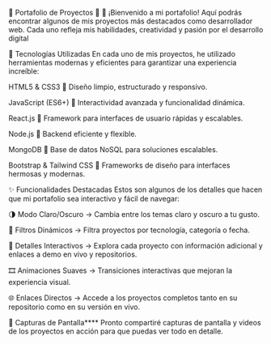 🎨 Portafolio de Proyectos 🌟
👋 ¡Bienvenido a mi portafolio! Aquí podrás encontrar algunos de mis proyectos más destacados como desarrollador web. Cada uno refleja mis habilidades, creatividad y pasión por el desarrollo digital

🚀 Tecnologías Utilizadas
En cada uno de mis proyectos, he utilizado herramientas modernas y eficientes para garantizar una experiencia increíble:

HTML5 & CSS3 🔹 Diseño limpio, estructurado y responsivo.

JavaScript (ES6+) 🔹 Interactividad avanzada y funcionalidad dinámica.

React.js 🔹 Framework para interfaces de usuario rápidas y escalables.

Node.js 🔹 Backend eficiente y flexible.

MongoDB 🔹 Base de datos NoSQL para soluciones escalables.

Bootstrap & Tailwind CSS 🔹 Frameworks de diseño para interfaces hermosas y modernas.


✨ Funcionalidades Destacadas
Estos son algunos de los detalles que hacen que mi portafolio sea interactivo y fácil de navegar:

🌗 Modo Claro/Oscuro → Cambia entre los temas claro y oscuro a tu gusto.

🎨 Filtros Dinámicos → Filtra proyectos por tecnología, categoría o fecha.

📝 Detalles Interactivos → Explora cada proyecto con información adicional y enlaces a demo en vivo y repositorios.

🎞 Animaciones Suaves → Transiciones interactivas que mejoran la experiencia visual.

🌐 Enlaces Directos → Accede a los proyectos completos tanto en su repositorio como en su versión en vivo.


📸 Capturas de Pantalla****
Pronto compartiré capturas de pantalla y videos de los proyectos en acción para que puedas ver todo en detalle.

